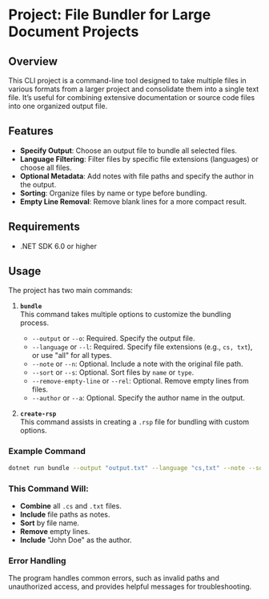 # Project: File Bundler for Large Document Projects

## Overview
This CLI project is a command-line tool designed to take multiple files in various formats from a larger project and consolidate them into a single text file. It’s useful for combining extensive documentation or source code files into one organized output file. 

## Features
- **Specify Output**: Choose an output file to bundle all selected files.
- **Language Filtering**: Filter files by specific file extensions (languages) or choose all files.
- **Optional Metadata**: Add notes with file paths and specify the author in the output.
- **Sorting**: Organize files by name or type before bundling.
- **Empty Line Removal**: Remove blank lines for a more compact result.
  
## Requirements
- .NET SDK 6.0 or higher

## Usage

The project has two main commands:

1. **`bundle`**  
   This command takes multiple options to customize the bundling process.

   - `--output` or `--o`: Required. Specify the output file.
   - `--language` or `--l`: Required. Specify file extensions (e.g., `cs, txt`), or use "all" for all types.
   - `--note` or `--n`: Optional. Include a note with the original file path.
   - `--sort` or `--s`: Optional. Sort files by `name` or `type`.
   - `--remove-empty-line` or `--rel`: Optional. Remove empty lines from files.
   - `--author` or `--a`: Optional. Specify the author name in the output.

2. **`create-rsp`**  
   This command assists in creating a `.rsp` file for bundling with custom options.

### Example Command

```bash
dotnet run bundle --output "output.txt" --language "cs,txt" --note --sort "name" --remove-empty-line --author "John Doe"
```

### This Command Will:

- **Combine** all `.cs` and `.txt` files.
- **Include** file paths as notes.
- **Sort** by file name.
- **Remove** empty lines.
- **Include** "John Doe" as the author.

### Error Handling
The program handles common errors, such as invalid paths and unauthorized access, and provides helpful messages for troubleshooting.

